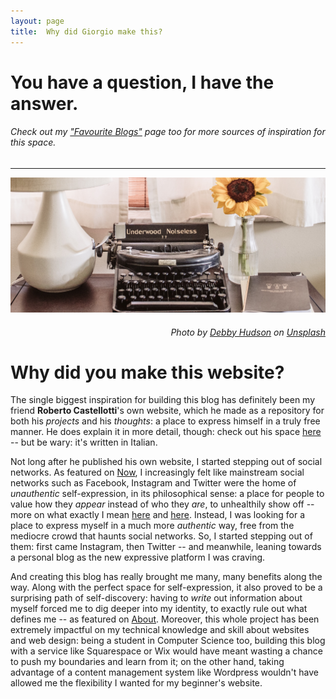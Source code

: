 ```yaml
---
layout: page
title:  Why did Giorgio make this?
---
```


# You have a question, I have the answer.
###### Check out my ["Favourite Blogs"](/favblogs) page too for more sources of inspiration for this space.
---

![Typewriter](/assets/img/pages/debby-hudson-qP6rQzn6OoI-unsplash-crop.jpg)
<h6 style="text-align: right"><i>
Photo by
<a href="https://unsplash.com/@hudsoncrafted">
Debby Hudson</a>
on
<a href="https://unsplash.com">
Unsplash</a>
</i></h6>

# Why did you make this website?

The single biggest inspiration for building this blog has definitely been my friend **Roberto Castellotti**'s own website, which he made as a repository for both his *projects* and his *thoughts*: a place to express himself in a truly free manner.
He does explain it in more detail, though: check out his space [here](https://rcastellotti.dev) -- but be wary: it's written in Italian.

Not long after he published his own website, I started stepping out of social networks.
As featured on [Now](/now), I increasingly felt like mainstream social networks such as Facebook, Instagram and Twitter were the home of *unauthentic* self-expression, in its philosophical sense: a place for people to value how they *appear* instead of who they *are*, to unhealthily show off -- more on what exactly I mean [here](https://royby.com/philosophy/pages/dasein.html) and [here](https://plato.stanford.edu/entries/authenticity).
Instead, I was looking for a place to express myself in a much more *authentic* way, free from the mediocre crowd that haunts social networks.
So, I started stepping out of them: first came Instagram, then Twitter -- and meanwhile, leaning towards a personal blog as the new expressive platform I was craving.

And creating this blog has really brought me many, many benefits along the way.
Along with the perfect space for self-expression, it also proved to be a surprising path of self-discovery: having to *write* out information about myself forced me to dig deeper into my identity, to exactly rule out what defines me -- as featured on [About](/about).
Moreover, this whole project has been extremely impactful on my technical knowledge and skill about websites and web design: being a student in Computer Science too, building this blog with a service like Squarespace or Wix would have meant wasting a chance to push my boundaries and learn from it; on the other hand, taking advantage of a content management system like Wordpress wouldn't have allowed me the flexibility I wanted for my beginner's website.